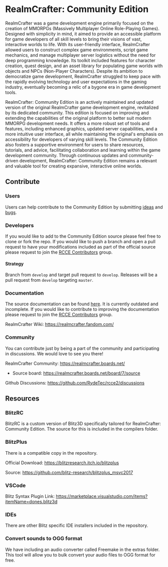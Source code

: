 # RealmCrafter: Community Edition

RealmCrafter was a game development engine primarily focused on the creation of MMORPGs (Massively Multiplayer Online Role-Playing Games). Designed with simplicity in mind, it aimed to provide an accessible platform for game developers of all skill levels to bring their visions of vast, interactive worlds to life. With its user-friendly interface, RealmCrafter allowed users to construct complex game environments, script game mechanics, and manage multiplayer server logistics without the need for deep programming knowledge. Its toolkit included features for character creation, quest design, and an asset library for populating game worlds with objects and NPCs (Non-Player Characters). Despite its ambition to democratize game development, RealmCrafter struggled to keep pace with the rapidly evolving technology and user expectations in the gaming industry, eventually becoming a relic of a bygone era in game development tools.

RealmCrafter: Community Edition is an actively maintained and updated version of the original RealmCrafter game development engine, revitalized by its dedicated community. This edition is focused on improving and extending the capabilities of the original platform to better suit modern MMORPG development needs. It offers a more robust set of tools and features, including enhanced graphics, updated server capabilities, and a more intuitive user interface, all while maintaining the original's emphasis on accessibility for developers of varying skill levels. The Community Edition also fosters a supportive environment for users to share resources, tutorials, and advice, facilitating collaboration and learning within the game development community. Through continuous updates and community-driven development, RealmCrafter: Community Edition remains a relevant and valuable tool for creating expansive, interactive online worlds.

## Contribute

### Users

Users can help contribute to the Community Edition by submitting [ideas](https://github.com/RydeTec/rcce2/discussions/categories/ideas) 
and [bugs](https://github.com/RydeTec/rcce2/issues).

### Developers

If you would like to add to the Community Edition source please feel free to clone or fork the repo. If you would like to push a branch and open a 
pull request to have your modifications included as part of the official source please request to join the [RCCE Contributors](https://github.com/orgs/RydeTec/teams/rcce-contributors) group.

#### Strategy

Branch from `develop` and target pull request to `develop`. Releases will be a pull request from `develop` targeting `master`.

### Documentation

The source documentation can be found [here](docs/index.md). It is currently outdated and incomplete. If you would like to contribute to improving the documentation please request to join the [RCCE Contributors](https://github.com/orgs/RydeTec/teams/rcce-contributors) group.

RealmCrafter Wiki: https://realmcrafter.fandom.com/

### Community

You can contribute just by being a part of the community and participating in discussions. We would love to see you there!

RealmCrafter Community: https://realmcrafter.boards.net/
- Source board: https://realmcrafter.boards.net/board/7/source

Github Discussions: https://github.com/RydeTec/rcce2/discussions

## Resources

### BlitzRC
BlitzRC is a custom version of Blitz3D specifically tailored for RealmCrafter: Community Edition. The source for this is included in the compilers folder.

### BlitzPlus
There is a compatible copy in the repository.

Official Download: https://blitzresearch.itch.io/blitzplus
	
Source: https://github.com/blitz-research/blitzplus_msvc2017

### VSCode
Blitz Syntax Plugin Link: https://marketplace.visualstudio.com/items?itemName=dones.blitz3d

### IDEs
There are other Blitz specific IDE installers included in the repository.

### Convert sounds to OGG format
We have including an audio converter called Freemake in the extras folder. This tool will allow you to bulk convert your audio files to OGG format for free.